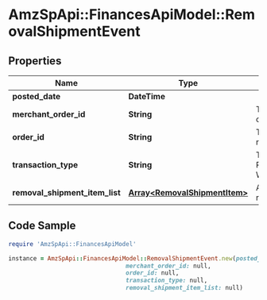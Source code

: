 # AmzSpApi::FinancesApiModel::RemovalShipmentEvent

## Properties

Name | Type | Description | Notes
------------ | ------------- | ------------- | -------------
**posted_date** | **DateTime** |  | [optional] 
**merchant_order_id** | **String** | The merchant removal orderId. | [optional] 
**order_id** | **String** | The identifier for the removal shipment order. | [optional] 
**transaction_type** | **String** | The type of removal order.  Possible values:  * WHOLESALE_LIQUIDATION | [optional] 
**removal_shipment_item_list** | [**Array&lt;RemovalShipmentItem&gt;**](RemovalShipmentItem.md) | A list of information about removal shipment items. | [optional] 

## Code Sample

```ruby
require 'AmzSpApi::FinancesApiModel'

instance = AmzSpApi::FinancesApiModel::RemovalShipmentEvent.new(posted_date: null,
                                 merchant_order_id: null,
                                 order_id: null,
                                 transaction_type: null,
                                 removal_shipment_item_list: null)
```


